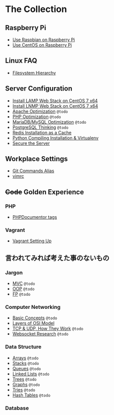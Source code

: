 # The Collection

## Raspberry Pi

* [Use Raspbian on Raspberry Pi](RaspberryPi/raspberrypi_raspbian_config.md)
* [Use CentOS on Raspberry Pi](RaspberryPi/raspberrypi_centos_config.md)

## Linux FAQ

* [Filesystem Hierarchy](LinuxFAQ/linux_directories.md)

## Server Configuration

* [Install LAMP Web Stack on CentOS 7 x64](ServerConfig/install_lamp_to_centos.md)
* [Install LNMP Web Stack on CentOS 7 x64]()
* [Apache Optimization]() `@todo`
* [PHP Optimization]() `@todo`
* [MariaDB/MySQL Optimization]() `@todo`
* [PostgreSQL Thinking]() `@todo`
* [Redis Installation as a Cache](ServerConfig/redis_installation.md)
* [Python Compiling Installation & Virtualenv](ServerConfig/python_installation.md)
* [Secure the Server](ServerConfig/secure_server.md)

## Workplace Settings

* [Git Commands Alias](WorkplaceSettings/git_alias.md)
* [vimrc](WorkplaceSettings/vimrc)

## ~~Code~~ Golden Experience

### PHP

* [PHPDocumentor tags](CodeExperience/php/PHPComments.md)

### Vagrant

* [Vagrant Setting Up](CodeExperience/vagrant/init_vagrant.md)


## 言われてみれば考えた事のないもの

### Jargon

* [MVC]() `@todo`
* [OOP]() `@todo`
* [FP]() `@todo`

### Computer Networking

* [Basic Concepts]() `@todo`
* [Layers of OSI Model](DKnow/ComputerNetworking/osi_model.md)
* [TCP & UDP, How They Work]() `@todo`
* [Websocket Research]() `@todo`

### Data Structure

* [Arrays]() `@todo`
* [Stacks]() `@todo`
* [Queues]() `@todo`
* [Linked Lists]() `@todo`
* [Trees]() `@todo`
* [Graphs]() `@todo`
* [Tries]() `@todo`
* [Hash Tables]() `@todo`

### Database